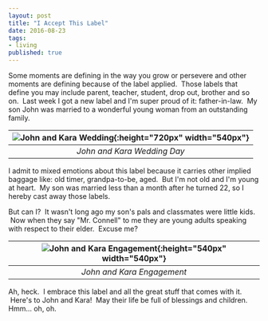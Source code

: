 ```yaml
---
layout: post
title: "I Accept This Label"
date: 2016-08-23
tags: 
- living
published: true
---
```

Some moments are defining in the way you grow or persevere and other moments are defining because of the label applied.  &nbsp;Those labels that define you may include parent, teacher, student, drop out, brother and so on.  &nbsp;Last week I got a new label and I'm super proud of it: father-in-law.  &nbsp;My son John was married to a wonderful young woman from an outstanding family.   

| ![John and Kara Wedding](https://cloud.githubusercontent.com/assets/19477681/17878631/34e178e8-68a1-11e6-85e3-bf5d041d58b1.jpg){:height="720px" width="540px"} |
|:-:|
| *John and Kara Wedding Day* | 
 
I admit to mixed emotions about this label because it carries other implied baggage like: old timer, grandpa-to-be, aged.  &nbsp;But I'm not old and I'm young at heart.  &nbsp;My son was married less than a month after he turned 22, so I hereby cast away those labels. 

But can I?  &nbsp;It wasn't long ago my son's pals and classmates were little kids.  &nbsp;Now when they say "Mr. Connell" to me they are young adults speaking with respect to their elder.  &nbsp;Excuse me?

| ![John and Kara Engagement](https://cloud.githubusercontent.com/assets/19477681/17878663/6bd32f4a-68a1-11e6-97bb-46908e929d4a.JPG){:height="540px" width="540px"} |
|:-:|
| *John and Kara Engagement* |
 
Ah, heck.  &nbsp;I embrace this label and all the great stuff that comes with it.  &nbsp;Here's to John and Kara!  &nbsp;May their life be full of blessings and children.&nbsp;  Hmm... oh, oh. 
